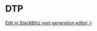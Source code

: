 # DTP

[Edit in StackBlitz next generation editor ⚡️](https://stackblitz.com/~/github.com/mamidiakshith/Symptom_Web)
